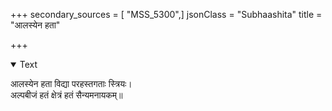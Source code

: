 +++
secondary_sources = [ "MSS_5300",]
jsonClass = "Subhaashita"
title = "आलस्येन हता"

+++

<details open><summary>Text</summary>

आलस्येन हता विद्या परहस्तगताः स्त्रियः।  
अल्पबीजं हतं क्षेत्रं हतं सैन्यमनायकम्॥
</details>
